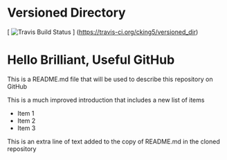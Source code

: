 # Versioned Directory

[ ![Travis Build Status](https://travis-ci.org/cking5/versioned_dir.svg?branch=master) ]
(https://travis-ci.org/cking5/versioned_dir)

# Hello Brilliant, Useful GitHub

This is a README.md file that will be used to describe this
repository on GitHub

This is a much improved introduction that includes a 
new list of items

* Item 1
* Item 2
* Item 3

This is an extra line of text added to the copy 
of README.md in the cloned repository
